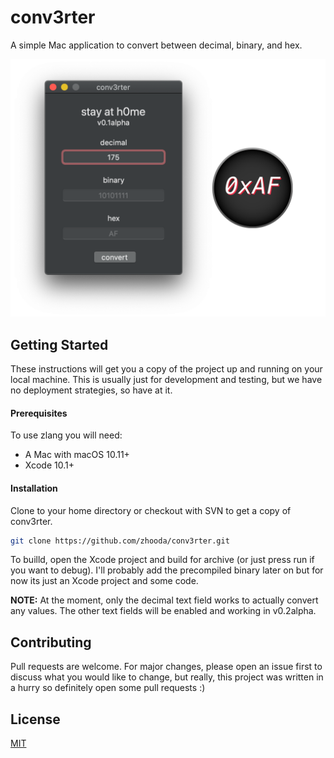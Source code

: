 # conv3rter
A simple Mac application to convert between decimal, binary, and hex.

<!-- <img src="res/main.png" alt="conv3rter main window" width="400"/> -->
![conv3rter window with icon](res/icon.png)

## Getting Started

These instructions will get you a copy of the project up and running
on your local machine. This is usually just for development and testing,
but we have no deployment strategies, so have at it.

#### Prerequisites

To use zlang you will need:

- A Mac with macOS 10.11+
- Xcode 10.1+

#### Installation

Clone to your home directory or checkout with SVN to get a copy of conv3rter.

```bash
git clone https://github.com/zhooda/conv3rter.git
```

To builld, open the Xcode project and build for archive (or just press run if you want to debug). I'll probably add the precompiled binary later on but for now its just an Xcode project and some code.

**NOTE:** At the moment, only the decimal text field works to actually convert any values. The other text fields will be enabled and working in v0.2alpha.

## Contributing
Pull requests are welcome. For major changes, please open an issue first to discuss what you would like to change, but really, this project was written in a hurry so definitely open some pull requests :)

## License
[MIT](https://choosealicense.com/licenses/mit/)
